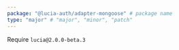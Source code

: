 ```yaml
---
package: "@lucia-auth/adapter-mongoose" # package name
type: "major" # "major", "minor", "patch"
---
```


Require `lucia@2.0.0-beta.3`